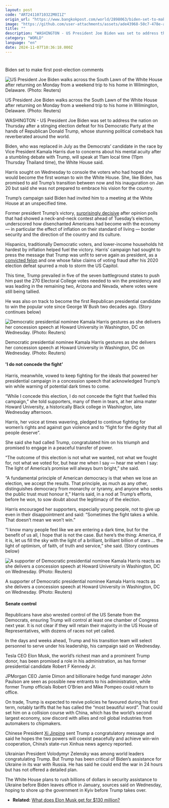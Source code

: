 ```yaml
---
layout: post
code: "ART24110710322M0I1Z"
origin_url: "https://www.bangkokpost.com/world/2898063/biden-set-to-make-first-post-election-comments"
image: "https://github.com/user-attachments/assets/ade43968-50c7-478e-a5ec-78f92d1d7cfd"
title: ""
description: "WASHINGTON - US President Joe Biden was set to address the nation on Thursday after a stinging election defeat for his Democratic Party at the hands of Republican Donald Trump, whose stunning political comeback has reverberated around the world."
category: "WORLD"
language: "en"
date: 2024-11-07T10:36:18.000Z
---
```


# 

Biden set to make first post-election comments

![US President Joe Biden walks across the South Lawn of the White House after returning on Monday from a weekend trip to his home in Wilmington, Delaware. (Photo: Reuters)](https://github.com/user-attachments/assets/204f1147-5a45-49a4-9c1c-ed8f2e2071f4)

US President Joe Biden walks across the South Lawn of the White House after returning on Monday from a weekend trip to his home in Wilmington, Delaware. (Photo: Reuters)

WASHINGTON - US President Joe Biden was set to address the nation on Thursday after a stinging election defeat for his Democratic Party at the hands of Republican Donald Trump, whose stunning political comeback has reverberated around the world.

Biden, who was replaced in July as the Democrats’ candidate in the race by Vice President Kamala Harris due to concerns about his mental acuity after a stumbling debate with Trump, will speak at 11am local time (11pm Thursday Thailand time), the White House said.

Harris sought on Wednesday to console the voters who had hoped she would become the first woman to win the White House. She, like Biden, has promised to aid Trump’s transition between now and his inauguration on Jan 20 but said she was not prepared to embrace his vision for the country.

Trump’s campaign said Biden had invited him to a meeting at the White House at an unspecified time.

Former president Trump’s victory, [surprisingly decisive](https://www.bangkokpost.com/world/2897436/trump-victory-caps-amazing-comeback) after opinion polls that had showed a neck-and-neck contest ahead of Tuesday’s election, underscored how disenchanted Americans had become with the economy — in particular the effect of inflation on their standard of living — border security and the direction of the country and its culture.

Hispanics, traditionally Democratic voters, and lower-income households hit hardest by inflation helped fuel the victory. Harris’ campaign had sought to press the message that Trump was unfit to serve again as president, as a [convicted felon](https://www.bangkokpost.com/world/2897418/trump-win-brings-his-criminal-cases-to-a-halt) and one whose false claims of voting fraud after his 2020 election defeat spurred a mob to storm the US Capitol.

This time, Trump prevailed in five of the seven battleground states to push him past the 270 Electoral College votes needed to win the presidency and was leading in the remaining two, Arizona and Nevada, where votes were still being tallied.

He was also on track to become the first Republican presidential candidate to win the popular vote since George W Bush two decades ago. (Story continues below)

![Democratic presidential nominee Kamala Harris gestures as she delivers her concession speech at Howard University in Washington, DC on Wednesday. (Photo: Reuters)](https://github.com/user-attachments/assets/3293aa97-640a-4837-8e0b-5473c071dc08)

Democratic presidential nominee Kamala Harris gestures as she delivers her concession speech at Howard University in Washington, DC on Wednesday. (Photo: Reuters)

#### 'I do not concede the fight’

Harris, meanwhile, vowed to keep fighting for the ideals that powered her presidential campaign in a concession speech that acknowledged Trump’s win while warning of potential dark times to come.

“While I concede this election, I do not concede the fight that fuelled this campaign,” she told supporters, many of them in tears, at her alma mater Howard University, a historically Black college in Washington, late Wednesday afternoon.

Harris, her voice at times wavering, pledged to continue fighting for women’s rights and against gun violence and to “fight for the dignity that all people deserve”.

She said she had called Trump, congratulated him on his triumph and promised to engage in a peaceful transfer of power.

“The outcome of this election is not what we wanted, not what we fought for, not what we voted for, but hear me when I say — hear me when I say: The light of America’s promise will always burn bright,” she said.

“A fundamental principle of American democracy is that when we lose an election, we accept the results. That principle, as much as any other, distinguishes democracy from monarchy or tyranny, and anyone who seeks the public trust must honour it,” Harris said, in a nod at Trump’s efforts, before he won, to sow doubt about the legitimacy of the election.

Harris encouraged her supporters, especially young people, not to give up even in their disappointment and said: “Sometimes the fight takes a while. That doesn’t mean we won’t win.”

“I know many people feel like we are entering a dark time, but for the benefit of us all, I hope that is not the case. But here’s the thing: America, if it is, let us fill the sky with the light of a brilliant, brilliant billion of stars … the light of optimism, of faith, of truth and service,” she said. (Story continues below)

![A supporter of Democratic presidential nominee Kamala Harris reacts as she delivers a concession speech at Howard University in Washington, DC on Wednesday. (Photo: Reuters)](https://github.com/user-attachments/assets/671355ce-2f7e-4487-9503-cee10f8bccb0)

A supporter of Democratic presidential nominee Kamala Harris reacts as she delivers a concession speech at Howard University in Washington, DC on Wednesday. (Photo: Reuters)

#### Senate control

Republicans have also wrested control of the US Senate from the Democrats, ensuring Trump will control at least one chamber of Congress next year. It is not clear if they will retain their majority in the US House of Representatives, with dozens of races not yet called.

In the days and weeks ahead, Trump and his transition team will select personnel to serve under his leadership, his campaign said on Wednesday.

Tesla CEO Elon Musk, the world’s richest man and a prominent Trump donor, has been promised a role in his administration, as has former presidential candidate Robert F Kennedy Jr.

JPMorgan CEO Jamie Dimon and billionaire hedge fund manager John Paulson are seen as possible new entrants to his administration, while former Trump officials Robert O’Brien and Mike Pompeo could return to office.

On trade, Trump is expected to revive policies he favoured during his first term, notably tariffs that he has called the “most beautiful word”. That could set him on a collision course with China, which has the world’s second largest economy, sow discord with allies and roil global industries from automakers to chipmakers.

Chinese President [Xi Jinping](https://www.bangkokpost.com/world/2897876/china-says-it-respects-americas-choice-congratulates-trump) sent Trump a congratulatory message and said he hopes the two powers will coexist peacefully and achieve win-win cooperation, China’s state-run Xinhua news agency reported.

Ukrainian President Volodymyr Zelensky was among world leaders congratulating Trump. But Trump has been critical of Biden’s assistance for Ukraine in its war with Russia. He has said he could end the war in 24 hours but has not offered a detailed plan.

The White House plans to rush billions of dollars in security assistance to Ukraine before Biden leaves office in January, sources said on Wednesday, hoping to shore up the government in Kyiv before Trump takes over.

*   **Related:** [What does Elon Musk get for $130 million?](https://www.bangkokpost.com/world/2897422/what-will-elon-musk-get-for-his-130-million-)